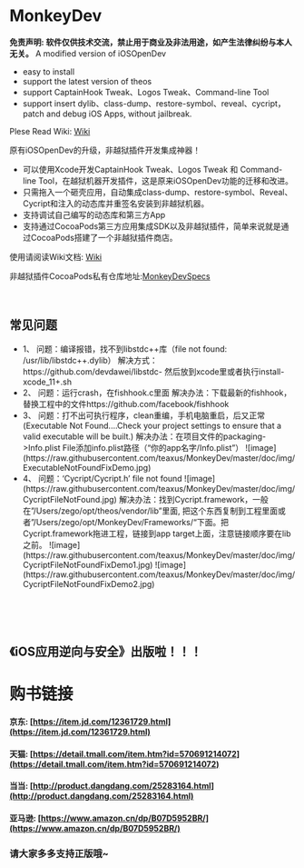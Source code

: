 # MonkeyDev

**免责声明: 软件仅供技术交流，禁止用于商业及非法用途，如产生法律纠纷与本人无关。**
A modified version of iOSOpenDev

* easy to install
* support the latest version of theos
* support CaptainHook Tweak、Logos Tweak、Command-line Tool
* support insert dylib、class-dump、restore-symbol、reveal、cycript，patch and debug iOS Apps, without jailbreak.

Plese Read Wiki: [Wiki](https://github.com/AloneMonkey/MonkeyDev/wiki)





原有iOSOpenDev的升级，非越狱插件开发集成神器！

* 可以使用Xcode开发CaptainHook Tweak、Logos Tweak 和 Command-line Tool，在越狱机器开发插件，这是原来iOSOpenDev功能的迁移和改进。
* 只需拖入一个砸壳应用，自动集成class-dump、restore-symbol、Reveal、Cycript和注入的动态库并重签名安装到非越狱机器。
* 支持调试自己编写的动态库和第三方App
* 支持通过CocoaPods第三方应用集成SDK以及非越狱插件，简单来说就是通过CocoaPods搭建了一个非越狱插件商店。

使用请阅读Wiki文档: [Wiki](https://github.com/AloneMonkey/MonkeyDev/wiki)


非越狱插件CocoaPods私有仓库地址:[MonkeyDevSpecs](https://github.com/AloneMonkey/MonkeyDevSpecs)



<br>
<h2>常见问题</h2>
<ul>
<li>
1、
问题：编译报错，找不到libstdc++库（file not found: /usr/lib/libstdc++.dylib）
解决方式：https://github.com/devdawei/libstdc- 然后放到xcode里或者执行install-xcode_11+.sh
</li>
<li>
2、
问题：运行crash，在fishhook.c里面
解决办法：下载最新的fishhook，替换工程中的文件https://github.com/facebook/fishhook
</li>
<li>
3、
问题：打不出可执行程序，clean重编，手机电脑重启，后又正常(Executable Not Found....Check your project settings to ensure that a valid executable will be built.) 
解决办法：在项目文件的packaging->Info.plist File添加info.plist路径（“你的app名字/Info.plist”） 
![image](https://raw.githubusercontent.com/teaxus/MonkeyDev/master/doc/img/ExecutableNotFoundFixDemo.jpg)
</li>
<li>
4、
问题：‘Cycript/Cycript.h’ file not found
![image](https://raw.githubusercontent.com/teaxus/MonkeyDev/master/doc/img/CycriptFileNotFound.jpg)
解决办法：找到Cycript.framework，一般在”/Users/zego/opt/theos/vendor/lib”里面, 把这个东西复制到工程里面或者”/Users/zego/opt/MonkeyDev/Frameworks/“下面。把Cycript.framework拖进工程，链接到app target上面，注意链接顺序要在lib之前。
![image](https://raw.githubusercontent.com/teaxus/MonkeyDev/master/doc/img/CycriptFileNotFoundFixDemo1.jpg)
![image](https://raw.githubusercontent.com/teaxus/MonkeyDev/master/doc/img/CycriptFileNotFoundFixDemo2.jpg)
</li>
</ul>



<br>
<br>
<br>

<h2>《iOS应用逆向与安全》出版啦！！！</h2>

# 购书链接

#### 京东: [https://item.jd.com/12361729.html](https://item.jd.com/12361729.html)

#### 天猫: [https://detail.tmall.com/item.htm?id=570691214072](https://detail.tmall.com/item.htm?id=570691214072)

#### 当当: [http://product.dangdang.com/25283164.html](http://product.dangdang.com/25283164.html)

#### 亚马逊: [https://www.amazon.cn/dp/B07D5952BR/](https://www.amazon.cn/dp/B07D5952BR/)

<h3>请大家多多支持正版哦~</h3>
